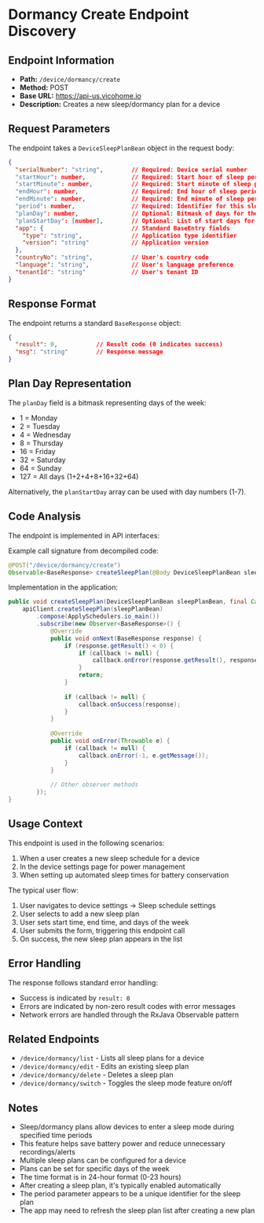 # Dormancy Create Endpoint Discovery

## Endpoint Information
- **Path:** `/device/dormancy/create`
- **Method:** POST
- **Base URL:** https://api-us.vicohome.io
- **Description:** Creates a new sleep/dormancy plan for a device

## Request Parameters
The endpoint takes a `DeviceSleepPlanBean` object in the request body:

```json
{
  "serialNumber": "string",        // Required: Device serial number
  "startHour": number,             // Required: Start hour of sleep period (0-23)
  "startMinute": number,           // Required: Start minute of sleep period (0-59)
  "endHour": number,               // Required: End hour of sleep period (0-23)
  "endMinute": number,             // Required: End minute of sleep period (0-59)
  "period": number,                // Required: Identifier for this sleep plan
  "planDay": number,               // Optional: Bitmask of days for the plan (127 = all days)
  "planStartDay": [number],        // Optional: List of start days for the plan (1=Monday, 7=Sunday)
  "app": {                         // Standard BaseEntry fields
    "type": "string",              // Application type identifier
    "version": "string"            // Application version
  },
  "countryNo": "string",           // User's country code
  "language": "string",            // User's language preference 
  "tenantId": "string"             // User's tenant ID
}
```

## Response Format
The endpoint returns a standard `BaseResponse` object:

```json
{
  "result": 0,           // Result code (0 indicates success)
  "msg": "string"        // Response message
}
```

## Plan Day Representation
The `planDay` field is a bitmask representing days of the week:
- 1 = Monday
- 2 = Tuesday
- 4 = Wednesday
- 8 = Thursday
- 16 = Friday
- 32 = Saturday
- 64 = Sunday
- 127 = All days (1+2+4+8+16+32+64)

Alternatively, the `planStartDay` array can be used with day numbers (1-7).

## Code Analysis
The endpoint is implemented in API interfaces:

Example call signature from decompiled code:
```java
@POST("/device/dormancy/create")
Observable<BaseResponse> createSleepPlan(@Body DeviceSleepPlanBean sleepPlanBean);
```

Implementation in the application:
```java
public void createSleepPlan(DeviceSleepPlanBean sleepPlanBean, final Callback<BaseResponse> callback) {
    apiClient.createSleepPlan(sleepPlanBean)
        .compose(ApplySchedulers.io_main())
        .subscribe(new Observer<BaseResponse>() {
            @Override
            public void onNext(BaseResponse response) {
                if (response.getResult() < 0) {
                    if (callback != null) {
                        callback.onError(response.getResult(), response.getMsg());
                    }
                    return;
                }
                
                if (callback != null) {
                    callback.onSuccess(response);
                }
            }
            
            @Override
            public void onError(Throwable e) {
                if (callback != null) {
                    callback.onError(-1, e.getMessage());
                }
            }
            
            // Other observer methods
        });
}
```

## Usage Context
This endpoint is used in the following scenarios:
1. When a user creates a new sleep schedule for a device
2. In the device settings page for power management
3. When setting up automated sleep times for battery conservation

The typical user flow:
1. User navigates to device settings → Sleep schedule settings
2. User selects to add a new sleep plan
3. User sets start time, end time, and days of the week
4. User submits the form, triggering this endpoint call
5. On success, the new sleep plan appears in the list

## Error Handling
The response follows standard error handling:
- Success is indicated by `result: 0`
- Errors are indicated by non-zero result codes with error messages
- Network errors are handled through the RxJava Observable pattern

## Related Endpoints
- `/device/dormancy/list` - Lists all sleep plans for a device
- `/device/dormancy/edit` - Edits an existing sleep plan
- `/device/dormancy/delete` - Deletes a sleep plan
- `/device/dormancy/switch` - Toggles the sleep mode feature on/off

## Notes
- Sleep/dormancy plans allow devices to enter a sleep mode during specified time periods
- This feature helps save battery power and reduce unnecessary recordings/alerts
- Multiple sleep plans can be configured for a device
- Plans can be set for specific days of the week
- The time format is in 24-hour format (0-23 hours)
- After creating a sleep plan, it's typically enabled automatically
- The period parameter appears to be a unique identifier for the sleep plan
- The app may need to refresh the sleep plan list after creating a new plan